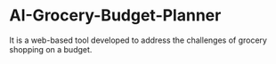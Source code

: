 # AI-Grocery-Budget-Planner
It is a web-based tool developed to address the challenges of grocery shopping on a budget. 
